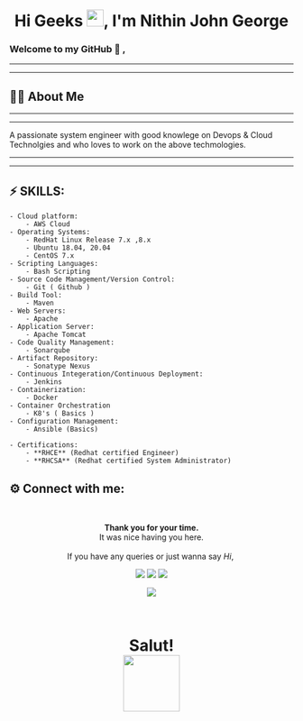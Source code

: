 

<h1 align="center">Hi Geeks <img src="https://raw.githubusercontent.com/MartinHeinz/MartinHeinz/master/wave.gif" width="30px">, I'm Nithin John George</h1>

###  **Welcome to my GitHub** 👋 ,
---
---

## 🙋‍♂️ About Me

---
---
A passionate system engineer with good knowlege on Devops & Cloud Technolgies and who loves to work on the above techmologies.

---
---

##  ⚡ SKILLS:
    
    - Cloud platform:
        - AWS Cloud
    - Operating Systems:
        - RedHat Linux Release 7.x ,8.x
        - Ubuntu 18.04, 20.04
        - CentOS 7.x
    - Scripting Languages:
        - Bash Scripting   
    - Source Code Management/Version Control:
        - Git ( Github )
    - Build Tool:
        - Maven
    - Web Servers:
        - Apache
    - Application Server:
        - Apache Tomcat
    - Code Quality Management:
        - Sonarqube
    - Artifact Repository: 
        - Sonatype Nexus
    - Continuous Integeration/Continuous Deployment:
        - Jenkins
    - Containerization:
        - Docker
    - Container Orchestration
        - K8's ( Basics )
    - Configuration Management:
        - Ansible (Basics) 

    - Certifications:
        - **RHCE** (Redhat certified Engineer)
        - **RHCSA** (Redhat certified System Administrator)


## ⚙️ Connect with me:
<div align="center">
  <br>
  <p><b>Thank you for your time.</b><br>
    It was nice having you here.<br><br>
    If you have any queries or just wanna say <i>Hi</i>,&nbsp;
<p align="center">

<p align="left">

<a href = "https://www.linkedin.com/in/nithin-john-517ab1160"><img src="https://img.shields.io/badge/LinkedIn-0077B5?style=for-the-badge&logo=linkedin&logoColor=white"/></a>
<a href = "https://www.instagram.com/xtreme_kid_23/"><img src="https://img.shields.io/badge/Instagram-E4405F?style=for-the-badge&logo=instagram&logoColor=white"/></a>
<a href="mailto:nithinjohn97@gmail.com"><img src="https://img.shields.io/badge/Gmail-D14836?style=for-the-badge&logo=gmail&logoColor=white"/></a>

</p>

![](https://visitor-badge.laobi.icu/badge?page_id=NITHIN-JOHN-GEORGE) 

<br>

<h1 align="center">Salut! <br><img src="https://media.giphy.com/media/hvRJCLFzcasrR4ia7z/giphy.gif" width="100px"></h1>

